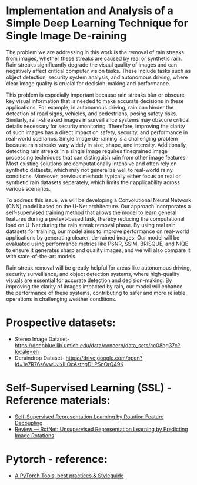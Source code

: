 # Implementation and Analysis of a Simple Deep Learning Technique for Single Image De-raining

The problem we are addressing in this work is the removal of rain streaks from images,
whether these streaks are caused by real or synthetic rain. Rain streaks significantly degrade
the visual quality of images and can negatively affect critical computer vision tasks. These
include tasks such as object detection, security system analysis, and autonomous driving,
where clear image quality is crucial for decision-making and performance.

This problem is especially important because rain streaks blur or obscure key visual information that is needed to make accurate decisions in these applications. For example, in
autonomous driving, rain can hinder the detection of road signs, vehicles, and pedestrians,
posing safety risks. Similarly, rain-streaked images in surveillance systems may obscure
critical details necessary for security monitoring. Therefore, improving the clarity of such
images has a direct impact on safety, security, and performance in real-world scenarios.
Single Image de-raining is a challenging problem because rain streaks vary widely in size,
shape, and intensity. Additionally, detecting rain streaks in a single image requires finegrained image processing techniques that can distinguish rain from other image features.
Most existing solutions are computationally intensive and often rely on synthetic datasets,
which may not generalize well to real-world rainy conditions. Moreover, previous methods typically either focus on real or synthetic rain datasets separately, which limits their
applicability across various scenarios.

To address this issue, we will be developing a Convolutional Neural Network (CNN) model
based on the U-Net architecture. Our approach incorporates a self-supervised training
method that allows the model to learn general features during a pretext-based task, thereby
reducing the computational load on U-Net during the rain streak removal phase. By using real rain datasets for training, our model aims to improve performance on real-world
applications by generating clearer, de-rained images.
Our model will be evaluated using performance metrics like PSNR, SSIM, BRISQUE, and
NIQE to ensure it generates sharp and quality images, and we will also compare it with
state-of-the-art models.

Rain streak removal will be greatly helpful for areas like autonomous driving, security
surveillance, and object detection systems, where high-quality visuals are essential for accurate detection and decision-making. By improving the clarity of images impacted by rain,
our model will enhance the performance of these systems, contributing to safer and more
reliable operations in challenging weather conditions.


# Prospective datasets:
- Stereo Image Dataset- https://deepblue.lib.umich.edu/data/concern/data_sets/cc08hg37c?locale=en
- Deraindrop Dataset- https://drive.google.com/open?id=1e7R76s6vwUJxILOcAsthgDLPSnOrQ49K

# Self-Supervised Learning (SSL) - Reference materials:
- [Self-Supervised Representation Learning by Rotation Feature Decoupling](https://openaccess.thecvf.com/content_CVPR_2019/papers/Feng_Self-Supervised_Representation_Learning_by_Rotation_Feature_Decoupling_CVPR_2019_paper.pdf)
- [Review — RotNet: Unsupervised Representation Learning by Predicting Image Rotations](https://sh-tsang.medium.com/review-rotnet-unsupervised-representation-learning-by-predicting-image-rotations-60f4e4f3cf67)

# Pytorch - reference:
- [A PyTorch Tools, best practices & Styleguide](https://github.com/IgorSusmelj/pytorch-styleguide)
